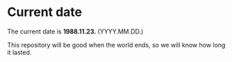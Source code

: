 # Current date

The current date is **1988.11.23.** (YYYY.MM.DD.)

This repository will be good when the world ends, so we will know how long it lasted.